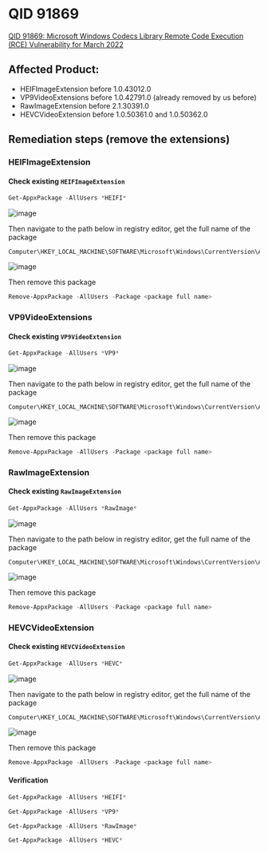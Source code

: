 # QID 91869
[QID 91869: Microsoft Windows Codecs Library Remote Code Execution (RCE) Vulnerability for March 2022](https://cve.report/qid/91869)

## Affected Product:
* HEIFImageExtension before 1.0.43012.0
* VP9VideoExtensions before 1.0.42791.0 (already removed by us before)
* RawImageExtension before 2.1.30391.0
* HEVCVideoExtension before 1.0.50361.0 and 1.0.50362.0

## Remediation steps (remove the extensions)

### HEIFImageExtension
#### Check existing `HEIFImageExtension`
```powershell
Get-AppxPackage -AllUsers *HEIFI*
```
![image](https://github.com/guguji666666/Qualys-VA-Remediation/assets/96930989/c487b4fc-8408-4170-8d29-b130d3eb748f)

Then navigate to the path below in registry editor, get the full name of the package
```
Computer\HKEY_LOCAL_MACHINE\SOFTWARE\Microsoft\Windows\CurrentVersion\Appx\AppxAllUserStore\Applications
```
![image](https://github.com/guguji666666/Qualys-VA-Remediation/assets/96930989/e5dec8d2-682f-4b98-8945-1ec124848665)

Then remove this package
```powershell
Remove-AppxPackage -AllUsers -Package <package full name>
```


### VP9VideoExtensions
#### Check existing `VP9VideoExtension`
```powershell
Get-AppxPackage -AllUsers *VP9*
```
![image](https://github.com/guguji666666/Qualys-VA-Remediation/assets/96930989/044991fb-31c6-430e-ae21-f771770d6f2f)

Then navigate to the path below in registry editor, get the full name of the package
```
Computer\HKEY_LOCAL_MACHINE\SOFTWARE\Microsoft\Windows\CurrentVersion\Appx\AppxAllUserStore\Applications
```
![image](https://github.com/guguji666666/Qualys-VA-Remediation/assets/96930989/fba1415e-38d0-47dc-9a58-85b929ca4f96)

Then remove this package
```powershell
Remove-AppxPackage -AllUsers -Package <package full name>
```


### RawImageExtension
#### Check existing `RawImageExtension`
```powershell
Get-AppxPackage -AllUsers *RawImage*
```
![image](https://github.com/guguji666666/Qualys-VA-Remediation/assets/96930989/62ff921f-2c4a-4477-9a84-70ce2a8196e7)

Then navigate to the path below in registry editor, get the full name of the package
```
Computer\HKEY_LOCAL_MACHINE\SOFTWARE\Microsoft\Windows\CurrentVersion\Appx\AppxAllUserStore\Applications
```
![image](https://github.com/guguji666666/Qualys-VA-Remediation/assets/96930989/12b5f79e-0c86-4240-9f09-693c906ae9e4)

Then remove this package
```powershell
Remove-AppxPackage -AllUsers -Package <package full name>
```


### HEVCVideoExtension
#### Check existing `HEVCVideoExtension`
```powershell
Get-AppxPackage -AllUsers *HEVC*
```
![image](https://github.com/guguji666666/Qualys-VA-Remediation/assets/96930989/52c2e3cb-7259-467e-b4c2-df89b307be3b)

Then navigate to the path below in registry editor, get the full name of the package
```
Computer\HKEY_LOCAL_MACHINE\SOFTWARE\Microsoft\Windows\CurrentVersion\Appx\AppxAllUserStore\Applications
```
![image](https://github.com/guguji666666/Qualys-VA-Remediation/assets/96930989/6c34ff5a-7d29-4279-87da-28daf7fcb16b)

Then remove this package
```powershell
Remove-AppxPackage -AllUsers -Package <package full name>
```

#### Verification
```powershell
Get-AppxPackage -AllUsers *HEIFI*
```
```powershell
Get-AppxPackage -AllUsers *VP9*
```
```powershell
Get-AppxPackage -AllUsers *RawImage*
```
```powershell
Get-AppxPackage -AllUsers *HEVC*
```
